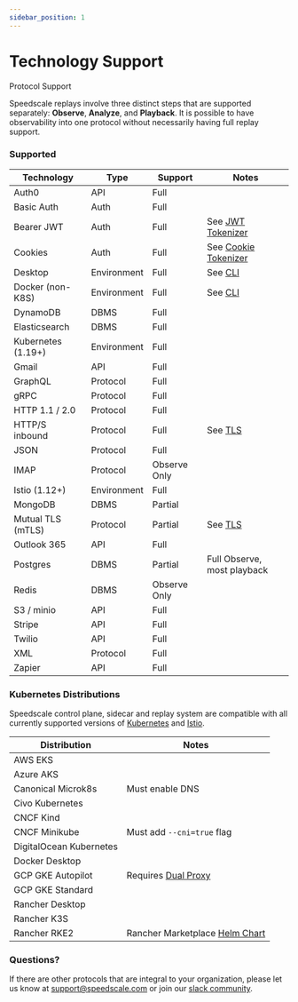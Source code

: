 ```yaml
---
sidebar_position: 1
---
```


# Technology Support

Protocol Support

Speedscale replays involve three distinct steps that are supported separately: **Observe**, **Analyze**, and **Playback**. It is possible to have observability into one protocol without necessarily having full replay support.

### Supported <a href="#supported" id="supported"></a>

| Technology | Type | Support | Notes |
| ---------- | ---- | ------- | ----- |
| Auth0 | API | Full | |
| Basic Auth | Auth | Full | |
| Bearer JWT | Auth | Full | See [JWT Tokenizer](../../configuration/tokenizers-1/httpauthorization) |
| Cookies | Auth | Full | See [Cookie Tokenizer](../../configuration/tokenizers-1/http-cookie-tokenizer) |
| Desktop | Environment | Full | See [CLI](https://cli.speedscale.com) |
| Docker (non-K8S) | Environment | Full | See [CLI](https://cli.speedscale.com) |
| DynamoDB | DBMS | Full |  |
| Elasticsearch | DBMS | Full |  |
| Kubernetes (1.19+) | Environment | Full |  |
| Gmail | API | Full |  |
| GraphQL | Protocol | Full |  |
| gRPC | Protocol | Full |  |
| HTTP 1.1 / 2.0 | Protocol | Full |  |
| HTTP/S inbound | Protocol | Full | See [TLS](../../install/kubernetes-sidecar/sidecar-trust/) |
| JSON | Protocol | Full |  |
| IMAP | Protocol | Observe Only |  |
| Istio (1.12+) | Environment | Full | |
| MongoDB | DBMS | Partial |  |
| Mutual TLS (mTLS) | Protocol | Partial | See [TLS](../../install/kubernetes-sidecar/sidecar-trust/) |
| Outlook 365 | API | Full |  |
| Postgres | DBMS | Partial | Full Observe, most playback |
| Redis | DBMS | Observe Only | |
| S3 / minio | API | Full |  |
| Stripe | API | Full |  |
| Twilio | API | Full |  |
| XML | Protocol | Full |  |
| Zapier | API | Full | |

### Kubernetes Distributions

Speedscale control plane, sidecar and replay system are compatible with all currently supported versions of [Kubernetes](https://kubernetes.io/releases/) and [Istio](https://istio.io/latest/docs/releases/supported-releases/).

| Distribution | Notes |
| ------------ | ----- |
| AWS EKS | |
| Azure AKS | |
| Canonical Microk8s | Must enable DNS |
| Civo Kubernetes | |
| CNCF Kind | |
| CNCF Minikube | Must add `--cni=true` flag |
| DigitalOcean Kubernetes | |
| Docker Desktop | |
| GCP GKE Autopilot | Requires [Dual Proxy](../../install/kubernetes-sidecar/sidecar-dual-proxy/) |
| GCP GKE Standard | |
| Rancher Desktop | |
| Rancher K3S | |
| Rancher RKE2 | Rancher Marketplace [Helm Chart](https://rancher.com/docs/rancher/v2.6/en/helm-charts/) |

### Questions?

If there are other protocols that are integral to your organization, please let us know at [support@speedscale.com](mailto:support@speedscale.com) or join our [slack community](http://slack.speedscale.com).
